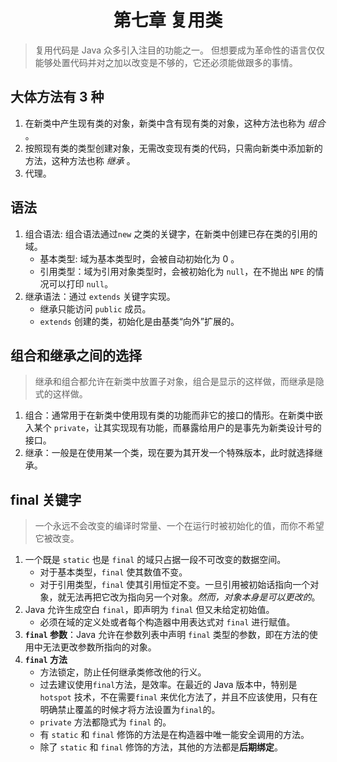# <center>第七章 复用类 </center>

> 复用代码是 Java 众多引入注目的功能之一。 但想要成为革命性的语言仅仅能够处置代码并对之加以改变是不够的，它还必须能做跟多的事情。

## 大体方法有 3 种

1. 在新类中产生现有类的对象，新类中含有现有类的对象，这种方法也称为 _组合_ 。
2. 按照现有类的类型创建对象，无需改变现有类的代码，只需向新类中添加新的方法，这种方法也称 _继承_ 。
3. 代理。

## 语法

1.  组合语法: 组合语法通过`new` 之类的关键字，在新类中创建已存在类的引用的域。
    - 基本类型: 域为基本类型时，会被自动初始化为 0 。
    - 引用类型：域为引用对象类型时，会被初始化为 `null`，在不抛出 `NPE` 的情况可以打印 `null`。
2.  继承语法：通过 `extends` 关键字实现。
    - 继承只能访问 `public` 成员。
    - `extends` 创建的类，初始化是由基类“向外”扩展的。

## 组合和继承之间的选择

> 继承和组合都允许在新类中放置子对象，组合是显示的这样做，而继承是隐式的这样做。

1. 组合：通常用于在新类中使用现有类的功能而非它的接口的情形。在新类中嵌入某个 `private`，让其实现现有功能，而暴露给用户的是事先为新类设计号的接口。
2. 继承：一般是在使用某一个类，现在要为其开发一个特殊版本，此时就选择继承。

## final 关键字

> 一个永远不会改变的编译时常量、一个在运行时被初始化的值，而你不希望它被改变。

1. 一个既是 `static` 也是 `final` 的域只占据一段不可改变的数据空间。
   - 对于基本类型，`final` 使其数值不变。
   - 对于引用类型，`final` 使其引用恒定不变。一旦引用被初始话指向一个对象，就无法再把它改为指向另一个对象。_然而，对象本身是可以更改的_。
2. Java 允许生成空白 `final`，即声明为 `final` 但又未给定初始值。
   - 必须在域的定义处或者每个构造器中用表达式对 `final` 进行赋值。
3. **`final` 参数**：Java 允许在参数列表中声明 `final` 类型的参数，即在方法的使用中无法更改参数所指向的对象。
4. **`final` 方法**
   - 方法锁定，防止任何继承类修改他的行义。
   - 过去建议使用`final`方法，是效率。在最近的 Java 版本中，特别是 `hotspot` 技术，不在需要`final` 来优化方法了，并且不应该使用，只有在明确禁止覆盖的时候才将方法设置为`final`的。
   - `private` 方法都隐式为 `final` 的。
   - 有 `static` 和 `final` 修饰的方法是在构造器中唯一能安全调用的方法。
   - 除了 `static` 和 `final` 修饰的方法，其他的方法都是**后期绑定**。
